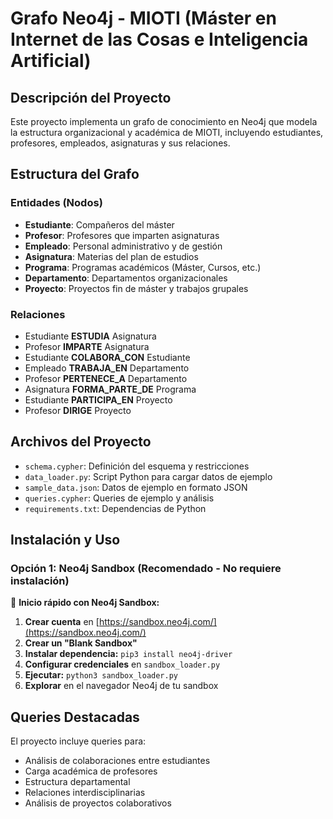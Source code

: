 # Grafo Neo4j - MIOTI (Máster en Internet de las Cosas e Inteligencia Artificial)

## Descripción del Proyecto

Este proyecto implementa un grafo de conocimiento en Neo4j que modela la estructura organizacional y académica de MIOTI, incluyendo estudiantes, profesores, empleados, asignaturas y sus relaciones.

## Estructura del Grafo

### Entidades (Nodos)
- **Estudiante**: Compañeros del máster
- **Profesor**: Profesores que imparten asignaturas
- **Empleado**: Personal administrativo y de gestión
- **Asignatura**: Materias del plan de estudios
- **Programa**: Programas académicos (Máster, Cursos, etc.)
- **Departamento**: Departamentos organizacionales
- **Proyecto**: Proyectos fin de máster y trabajos grupales

### Relaciones
- Estudiante **ESTUDIA** Asignatura
- Profesor **IMPARTE** Asignatura
- Estudiante **COLABORA_CON** Estudiante
- Empleado **TRABAJA_EN** Departamento
- Profesor **PERTENECE_A** Departamento
- Asignatura **FORMA_PARTE_DE** Programa
- Estudiante **PARTICIPA_EN** Proyecto
- Profesor **DIRIGE** Proyecto

## Archivos del Proyecto

- `schema.cypher`: Definición del esquema y restricciones
- `data_loader.py`: Script Python para cargar datos de ejemplo
- `sample_data.json`: Datos de ejemplo en formato JSON
- `queries.cypher`: Queries de ejemplo y análisis
- `requirements.txt`: Dependencias de Python

## Instalación y Uso

### Opción 1: Neo4j Sandbox (Recomendado - No requiere instalación)

🚀 **Inicio rápido con Neo4j Sandbox:**

1. **Crear cuenta** en [https://sandbox.neo4j.com/](https://sandbox.neo4j.com/)
2. **Crear un "Blank Sandbox"**
3. **Instalar dependencia:** `pip3 install neo4j-driver`
4. **Configurar credenciales** en `sandbox_loader.py`
5. **Ejecutar:** `python3 sandbox_loader.py`
6. **Explorar** en el navegador Neo4j de tu sandbox

## Queries Destacadas

El proyecto incluye queries para:
- Análisis de colaboraciones entre estudiantes
- Carga académica de profesores
- Estructura departamental
- Relaciones interdisciplinarias
- Análisis de proyectos colaborativos 
